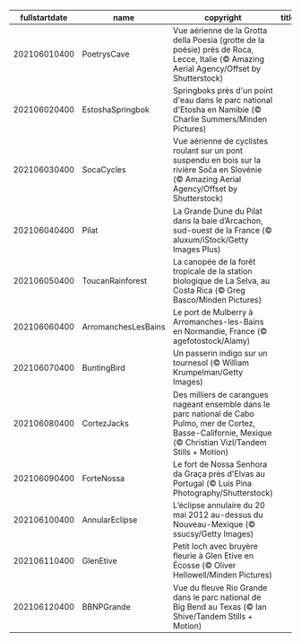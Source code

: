 |fullstartdate|name|copyright|title|image|
|--|--|--|--|--|
202106010400|PoetrysCave|Vue aérienne de la Grotta della Poesia (grotte de la poésie) près de Roca, Lecce, Italie (© Amazing Aerial Agency/Offset by Shutterstock)||![](/fr-CA/2021/06/202106010400PoetrysCave.jpg)|
202106020400|EstoshaSpringbok|Springboks près d'un point d'eau dans le parc national d'Etosha en Namibie (© Charlie Summers/Minden Pictures)||![](/fr-CA/2021/06/202106020400EstoshaSpringbok.jpg)|
202106030400|SocaCycles|Vue aérienne de cyclistes roulant sur un pont suspendu en bois sur la rivière Soča en Slovénie (© Amazing Aerial Agency/Offset by Shutterstock)||![](/fr-CA/2021/06/202106030400SocaCycles.jpg)|
202106040400|Pilat|La Grande Dune du Pilat dans la baie d’Arcachon, sud-ouest de la France (© aluxum/iStock/Getty Images Plus)||![](/fr-CA/2021/06/202106040400Pilat.jpg)|
202106050400|ToucanRainforest|La canopée de la forêt tropicale de la station biologique de La Selva, au Costa Rica (© Greg Basco/Minden Pictures)||![](/fr-CA/2021/06/202106050400ToucanRainforest.jpg)|
202106060400|ArromanchesLesBains|Le port de Mulberry à Arromanches-les-Bains en Normandie, France (© agefotostock/Alamy)||![](/fr-CA/2021/06/202106060400ArromanchesLesBains.jpg)|
202106070400|BuntingBird|Un passerin indigo sur un tournesol (© William Krumpelman/Getty Images)||![](/fr-CA/2021/06/202106070400BuntingBird.jpg)|
202106080400|CortezJacks|Des milliers de carangues nageant ensemble dans le parc national de Cabo Pulmo, mer de Cortez, Basse-Californie, Mexique (© Christian Vizl/Tandem Stills + Motion)||![](/fr-CA/2021/06/202106080400CortezJacks.jpg)|
202106090400|ForteNossa|Le fort de Nossa Senhora da Graça près d'Elvas au Portugal  (© Luis Pina Photography/Shutterstock)||![](/fr-CA/2021/06/202106090400ForteNossa.jpg)|
202106100400|AnnularEclipse|L’éclipse annulaire du 20 mai 2012 au-dessus du Nouveau-Mexique (© ssucsy/Getty Images)||![](/fr-CA/2021/06/202106100400AnnularEclipse.jpg)|
202106110400|GlenEtive|Petit loch avec bruyère fleurie à Glen Etive en Écosse (© Oliver Hellowell/Minden Pictures)||![](/fr-CA/2021/06/202106110400GlenEtive.jpg)|
202106120400|BBNPGrande|Vue du fleuve Rio Grande dans le parc national de Big Bend au Texas (© Ian Shive/Tandem Stills + Motion)||![](/fr-CA/2021/06/202106120400BBNPGrande.jpg)|
